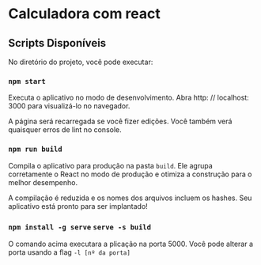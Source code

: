 # Calculadora com react

## Scripts Disponíveis

No diretório do projeto, você pode executar:

### `npm start`

Executa o aplicativo no modo de desenvolvimento.
Abra http: // localhost: 3000 para visualizá-lo no navegador.

A página será recarregada se você fizer edições.
Você também verá quaisquer erros de lint no console.

### `npm run build`

Compila o aplicativo para produção na pasta `build`.
Ele agrupa corretamente o React no modo de produção e otimiza a construção para o melhor desempenho.

A compilação é reduzida e os nomes dos arquivos incluem os hashes.
Seu aplicativo está pronto para ser implantado!

### `npm install -g serve` `serve -s build`

O comando acima executara a plicação na porta 5000. Você pode alterar a porta usando a flag `-l [nº da porta]`
